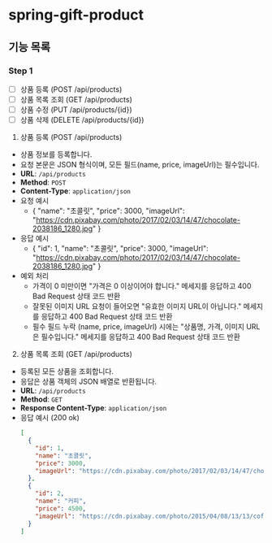 # spring-gift-product

## 기능 목록

### Step 1

- [ ] 상품 등록 (POST /api/products)
- [ ] 상품 목록 조회 (GET /api/products)
- [ ] 상품 수정 (PUT /api/products/{id})
- [ ] 상품 삭제 (DELETE /api/products/{id})

1. 상품 등록 (POST /api/products)
  - 상품 정보를 등록합니다.  
  - 요청 본문은 JSON 형식이며, 모든 필드(name, price, imageUrl)는 필수입니다.
  - **URL**: `/api/products`
  - **Method**: `POST`
  - **Content-Type**: `application/json`
  - 요청 예시
    - {
        "name": "초콜릿",
        "price": 3000,
        "imageUrl": "https://cdn.pixabay.com/photo/2017/02/03/14/47/chocolate-2038186_1280.jpg"
      }
  - 응답 예시
    - {
        "id": 1,
        "name": "초콜릿",
        "price": 3000,
        "imageUrl": "https://cdn.pixabay.com/photo/2017/02/03/14/47/chocolate-2038186_1280.jpg"
      }
  - 예외 처리
    - 가격이 0 미만이면 "가격은 0 이상이어야 합니다." 메세지를 응답하고 400 Bad Request 상태 코드 반환
    - 잘못된 이미지 URL 요청이 들어오면 "유효한 이미지 URL이 아닙니다." 메세지를 응답하고 400 Bad Request 상태 코드 반환
    - 필수 필드 누락 (name, price, imageUrl) 시에는 "상품명, 가격, 이미지 URL은 필수입니다." 메세지를 응답하고 400 Bad Request 상태 코드 반환

2. 상품 목록 조회 (GET /api/products)
  - 등록된 모든 상품을 조회합니다.  
  - 응답은 상품 객체의 JSON 배열로 반환됩니다.
  - **URL**: `/api/products`
  - **Method**: `GET`
  - **Response Content-Type**: `application/json`
  - 응답 예시 (200 ok)
    ```json
    [
      {
        "id": 1,
        "name": "초콜릿",
        "price": 3000,
        "imageUrl": "https://cdn.pixabay.com/photo/2017/02/03/14/47/chocolate-2038186_1280.jpg"
      },
      {
        "id": 2,
        "name": "커피",
        "price": 4500,
        "imageUrl": "https://cdn.pixabay.com/photo/2015/04/08/13/13/coffee-712661_1280.jpg"
      }
    ]